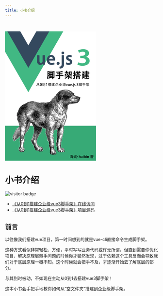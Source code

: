 ```yaml
---
title: 小书介绍
---
```


<img src="./%E4%B9%A6%E5%B0%81%E9%9D%A2.png" style="width: 300px;margin-top: 30px;" />

# 小书介绍

![visitor badge](https://visitor-badge.glitch.me/badge?page_id=vue3-scaffolding-tutorial)

* [《从0到1搭建企业级vue3脚手架》在线访问](https://haibin-007.github.io/vue3-scaffolding-tutorial/)
* [《从0到1搭建企业级vue3脚手架》项目源码](https://github.com/haibin-007/vue3-scaffolding-tutorial-example)


## 前言

以往像我们搭建vue项目，第一时间想到的就是vue-cli直接命令生成脚手架。  

这种方式看似非常轻松、方便，平时写写业务代码或许无所谓，但直到需要你优化项目、解决原理层棘手问题的时候你才猛然发现，过于依赖这个工具反而会导致我们对于底层原理一概不知。这个时候就会措手不及，才逐渐开始去了解底层的部分。  

与其到时被动，不如现在主动从0到1去搭建vue3脚手架！

这本小书会手把手地教你如何从“空文件夹”搭建到企业级脚手架。
